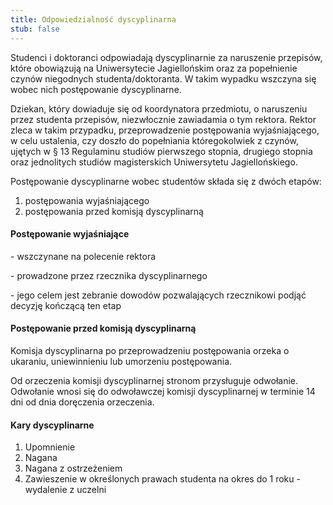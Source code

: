 ```yaml
---
title: Odpowiedzialność dyscyplinarna
stub: false
---
```

Studenci i doktoranci odpowiadają dyscyplinarnie za naruszenie przepisów, które obowiązują na Uniwersytecie Jagiellońskim oraz za popełnienie czynów niegodnych studenta/doktoranta. W takim wypadku wszczyna się wobec nich postępowanie dyscyplinarne.

Dziekan, który dowiaduje się od koordynatora przedmiotu, o naruszeniu przez studenta przepisów, niezwłocznie zawiadamia o tym rektora. Rektor zleca w takim przypadku, przeprowadzenie postępowania wyjaśniającego, w celu ustalenia, czy doszło do popełniania któregokolwiek z czynów, ujętych w § 13 Regulaminu studiów pierwszego stopnia, drugiego stopnia oraz jednolitych studiów magisterskich Uniwersytetu Jagiellońskiego.

Postępowanie dyscyplinarne wobec studentów składa się z dwóch etapów:

1. postępowania wyjaśniającego
2. postępowania przed komisją dyscyplinarną

#### Postępowanie wyjaśniające

\- wszczynane na polecenie rektora

\- prowadzone przez rzecznika dyscyplinarnego

\- jego celem jest zebranie dowodów pozwalających rzecznikowi podjąć decyzję kończącą ten etap

#### Postępowanie przed komisją dyscyplinarną

Komisja dyscyplinarna po przeprowadzeniu postępowania orzeka o ukaraniu, uniewinnieniu lub umorzeniu postępowania.

Od orzeczenia komisji dyscyplinarnej stronom przysługuje odwołanie. Odwołanie wnosi się do odwoławczej komisji dyscyplinarnej w terminie 14 dni od dnia doręczenia orzeczenia.

#### Kary dyscyplinarne

1. Upomnienie
2. Nagana
3. Nagana z ostrzeżeniem
4. Zawieszenie w określonych prawach studenta na okres do 1 roku - wydalenie z uczelni